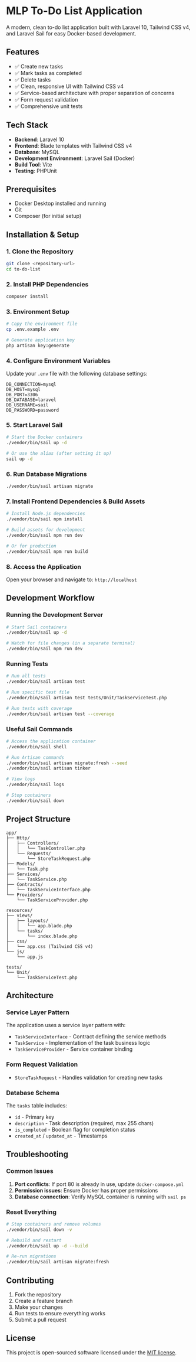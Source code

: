 # MLP To-Do List Application

A modern, clean to-do list application built with Laravel 10, Tailwind CSS v4, and Laravel Sail for easy Docker-based development.

## Features

- ✅ Create new tasks
- ✅ Mark tasks as completed
- ✅ Delete tasks
- ✅ Clean, responsive UI with Tailwind CSS v4
- ✅ Service-based architecture with proper separation of concerns
- ✅ Form request validation
- ✅ Comprehensive unit tests

## Tech Stack

- **Backend**: Laravel 10
- **Frontend**: Blade templates with Tailwind CSS v4
- **Database**: MySQL
- **Development Environment**: Laravel Sail (Docker)
- **Build Tool**: Vite
- **Testing**: PHPUnit

## Prerequisites

- Docker Desktop installed and running
- Git
- Composer (for initial setup)

## Installation & Setup

### 1. Clone the Repository

```bash
git clone <repository-url>
cd to-do-list
```

### 2. Install PHP Dependencies

```bash
composer install
```

### 3. Environment Setup

```bash
# Copy the environment file
cp .env.example .env

# Generate application key
php artisan key:generate
```

### 4. Configure Environment Variables

Update your `.env` file with the following database settings:

```env
DB_CONNECTION=mysql
DB_HOST=mysql
DB_PORT=3306
DB_DATABASE=laravel
DB_USERNAME=sail
DB_PASSWORD=password
```

### 5. Start Laravel Sail

```bash
# Start the Docker containers
./vendor/bin/sail up -d

# Or use the alias (after setting it up)
sail up -d
```

### 6. Run Database Migrations

```bash
./vendor/bin/sail artisan migrate
```

### 7. Install Frontend Dependencies & Build Assets

```bash
# Install Node.js dependencies
./vendor/bin/sail npm install

# Build assets for development
./vendor/bin/sail npm run dev

# Or for production
./vendor/bin/sail npm run build
```

### 8. Access the Application

Open your browser and navigate to: `http://localhost`

## Development Workflow

### Running the Development Server

```bash
# Start Sail containers
./vendor/bin/sail up -d

# Watch for file changes (in a separate terminal)
./vendor/bin/sail npm run dev
```

### Running Tests

```bash
# Run all tests
./vendor/bin/sail artisan test

# Run specific test file
./vendor/bin/sail artisan test tests/Unit/TaskServiceTest.php

# Run tests with coverage
./vendor/bin/sail artisan test --coverage
```

### Useful Sail Commands

```bash
# Access the application container
./vendor/bin/sail shell

# Run Artisan commands
./vendor/bin/sail artisan migrate:fresh --seed
./vendor/bin/sail artisan tinker

# View logs
./vendor/bin/sail logs

# Stop containers
./vendor/bin/sail down
```

## Project Structure

```
app/
├── Http/
│   ├── Controllers/
│   │   └── TaskController.php
│   └── Requests/
│       └── StoreTaskRequest.php
├── Models/
│   └── Task.php
├── Services/
│   └── TaskService.php
├── Contracts/
│   └── TaskServiceInterface.php
└── Providers/
    └── TaskServiceProvider.php

resources/
├── views/
│   ├── layouts/
│   │   └── app.blade.php
│   └── tasks/
│       └── index.blade.php
├── css/
│   └── app.css (Tailwind CSS v4)
└── js/
    └── app.js

tests/
└── Unit/
    └── TaskServiceTest.php
```

## Architecture

### Service Layer Pattern
The application uses a service layer pattern with:
- `TaskServiceInterface` - Contract defining the service methods
- `TaskService` - Implementation of the task business logic
- `TaskServiceProvider` - Service container binding

### Form Request Validation
- `StoreTaskRequest` - Handles validation for creating new tasks

### Database Schema
The `tasks` table includes:
- `id` - Primary key
- `description` - Task description (required, max 255 chars)
- `is_completed` - Boolean flag for completion status
- `created_at` / `updated_at` - Timestamps

## Troubleshooting

### Common Issues

1. **Port conflicts**: If port 80 is already in use, update `docker-compose.yml`
2. **Permission issues**: Ensure Docker has proper permissions
3. **Database connection**: Verify MySQL container is running with `sail ps`

### Reset Everything

```bash
# Stop containers and remove volumes
./vendor/bin/sail down -v

# Rebuild and restart
./vendor/bin/sail up -d --build

# Re-run migrations
./vendor/bin/sail artisan migrate:fresh
```

## Contributing

1. Fork the repository
2. Create a feature branch
3. Make your changes
4. Run tests to ensure everything works
5. Submit a pull request

## License

This project is open-sourced software licensed under the [MIT license](https://opensource.org/licenses/MIT).
   
